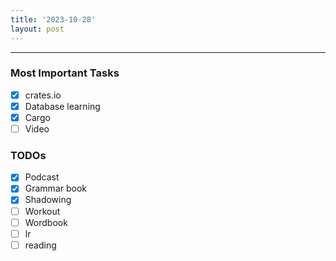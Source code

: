 ```yaml
---
title: '2023-10-28'
layout: post
---
```


---

### Most Important Tasks

- [x] crates.io
- [x] Database learning
- [x] Cargo
- [ ] Video

### TODOs

- [x] Podcast
- [x] Grammar book
- [x] Shadowing
- [ ] Workout
- [ ] Wordbook
- [ ] lr
- [ ] reading
